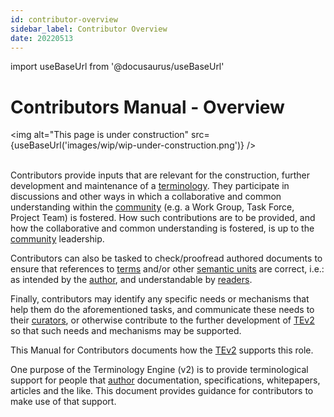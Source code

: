```yaml
---
id: contributor-overview
sidebar_label: Contributor Overview
date: 20220513
---
```


import useBaseUrl from '@docusaurus/useBaseUrl'

# Contributors Manual - Overview

<img
  alt="This page is under construction"
  src={useBaseUrl('images/wip/wip-under-construction.png')}
/><br/><br/>

Contributors provide inputs that are relevant for the construction, further development and maintenance of a [terminology](@). They participate in discussions and other ways in which a collaborative and common understanding within the [community](@) (e.g. a Work Group, Task Force, Project Team) is fostered. How such contributions are to be provided, and how the collaborative and common understanding is fostered, is up to the [community](@) leadership.

Contributors can also be tasked to check/proofread authored documents to ensure that references to [terms](@) and/or other [semantic units](@) are correct, i.e.: as intended by the [author](@), and understandable by [readers](@).

Finally, contributors may identify any specific needs or mechanisms that help them do the aforementioned tasks, and communicate these needs to their [curators](@), or otherwise contribute to the further development of [TEv2](@) so that such needs and mechanisms may be supported.

This Manual for Contributors documents how the [TEv2](@) supports this role.

One purpose of the Terminology Engine (v2) is to provide terminological support for people that [author](@) documentation, specifications, whitepapers, articles and the like. This document provides guidance for contributors to make use of that support.
